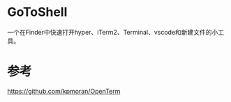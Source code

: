 # GoToShell
一个在Finder中快速打开hyper、iTerm2、Terminal、vscode和新建文件的小工具。

# 参考
https://github.com/kpmoran/OpenTerm
